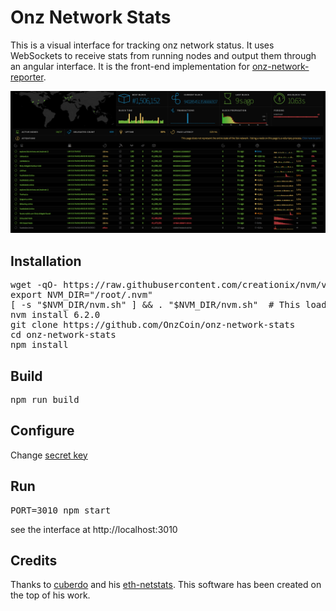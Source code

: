 # Onz Network Stats

This is a visual interface for tracking onz network status. It uses WebSockets to receive stats from running nodes and output them through an angular interface. It is the front-end implementation for [onz-network-reporter](https://github.com/OnzCoin/onz-network-reporter).

![Screenshot](https://raw.githubusercontent.com/OnzCoin/onz-network-stats/master/onz-network-stats-screenshot.png)

## Installation

<pre>
wget -qO- https://raw.githubusercontent.com/creationix/nvm/v0.32.1/install.sh | bash
export NVM_DIR="/root/.nvm"
[ -s "$NVM_DIR/nvm.sh" ] && . "$NVM_DIR/nvm.sh"  # This loads nvm
nvm install 6.2.0
git clone https://github.com/OnzCoin/onz-network-stats
cd onz-network-stats
npm install
</pre>

## Build

<pre>
npm run build
</pre>

## Configure

Change [secret key](https://github.com/OnzCoin/onz-network-stats/blob/ebe44d877eada5494fb0ad0cf594a33080a46599/app.js#L7)

## Run

<pre>
PORT=3010 npm start
</pre>

see the interface at http://localhost:3010

## Credits

Thanks to [cuberdo](https://github.com/cubedro/) and his [eth-netstats](https://github.com/cubedro/eth-netstats). This software has been created on the top of his work.
